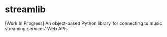 # streamlib
[Work In Progress] An object-based Python library for connecting to music streaming services' Web APIs
